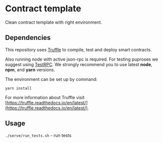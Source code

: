 # Contract template
Clean contract template with right environment.

## Dependencies
This repository uses [Truffle](http://truffleframework.com/) to compile, test and deploy smart contracts. 

Also running node with active json-rpc is required. For testing puproses we suggest using [TestRPC](https://github.com/ethereumjs/testrpc).
We strongly recommend you to use latest **node**, **npm**, and **yarn** versions.

The environment can be set up by command:

`yarn install`

For more information about Truffle visit [https://truffle.readthedocs.io/en/latest/](https://truffle.readthedocs.io/en/latest/).

## Usage

`./serve/run_tests.sh` - run tests
